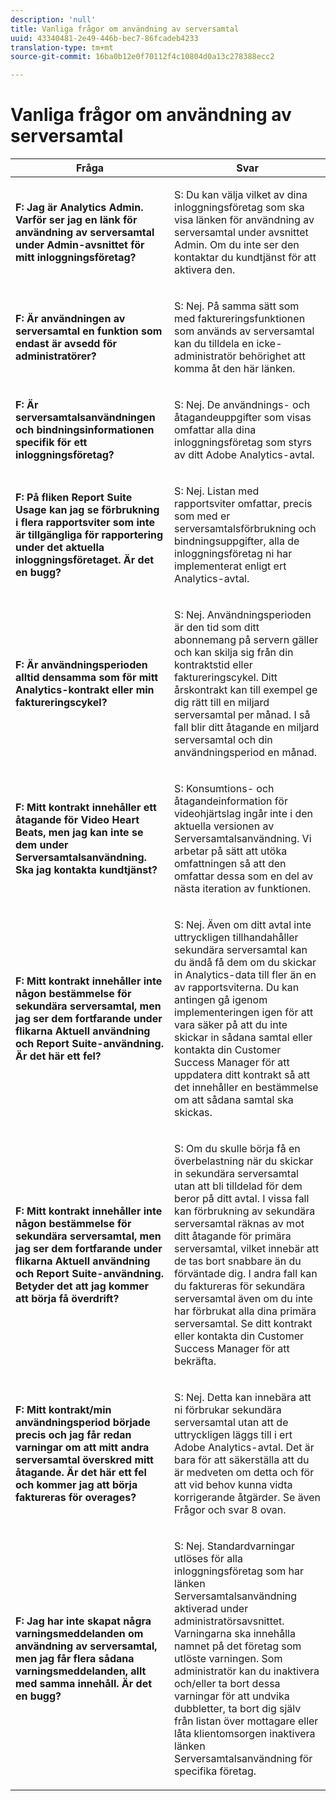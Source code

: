 ```yaml
---
description: 'null'
title: Vanliga frågor om användning av serversamtal
uuid: 43340481-2e49-446b-bec7-86fcadeb4233
translation-type: tm+mt
source-git-commit: 16ba0b12e0f70112f4c10804d0a13c278388ecc2

---
```



# Vanliga frågor om användning av serversamtal

<table id="table_10384E2010B849708AE9462BB2B43438"> 
 <thead> 
  <tr> 
   <th colname="col1" class="entry"> Fråga </th> 
   <th colname="col2" class="entry"> Svar </th> 
  </tr> 
 </thead>
 <tbody> 
  <tr> 
   <td colname="col1"> <p><b>F: Jag är Analytics Admin. Varför ser jag en länk för användning av serversamtal under Admin-avsnittet för mitt inloggningsföretag?</b> </p> </td> 
   <td colname="col2"> <p>S: Du kan välja vilket av dina inloggningsföretag som ska visa länken för användning av serversamtal under avsnittet Admin. Om du inte ser den kontaktar du kundtjänst för att aktivera den. </p> </td> 
  </tr> 
  <tr> 
   <td colname="col1"> <p><b>F: Är användningen av serversamtal en funktion som endast är avsedd för administratörer? </b> </p> </td> 
   <td colname="col2"> <p>S: Nej. På samma sätt som med faktureringsfunktionen som används av serversamtal kan du tilldela en icke-administratör behörighet att komma åt den här länken. </p> </td> 
  </tr> 
  <tr> 
   <td colname="col1"> <p><b>F: Är serversamtalsanvändningen och bindningsinformationen specifik för ett inloggningsföretag?</b> </p> </td> 
   <td colname="col2"> <p>S: Nej. De användnings- och åtagandeuppgifter som visas omfattar alla dina inloggningsföretag som styrs av ditt Adobe Analytics-avtal. </p> </td> 
  </tr> 
  <tr> 
   <td colname="col1"> <p><b>F: På fliken Report Suite Usage kan jag se förbrukning i flera rapportsviter som inte är tillgängliga för rapportering under det aktuella inloggningsföretaget. Är det en bugg? </b> </p> </td> 
   <td colname="col2"> <p>S: Nej. Listan med rapportsviter omfattar, precis som med er serversamtalsförbrukning och bindningsuppgifter, alla de inloggningsföretag ni har implementerat enligt ert Analytics-avtal. </p> </td> 
  </tr> 
  <tr> 
   <td colname="col1"> <p><b>F: Är användningsperioden alltid densamma som för mitt Analytics-kontrakt eller min faktureringscykel? </b> </p> </td> 
   <td colname="col2"> <p>S: Nej. Användningsperioden är den tid som ditt abonnemang på servern gäller och kan skilja sig från din kontraktstid eller faktureringscykel. Ditt årskontrakt kan till exempel ge dig rätt till en miljard serversamtal per månad. I så fall blir ditt åtagande en miljard serversamtal och din användningsperiod en månad. </p> </td> 
  </tr> 
  <tr> 
   <td colname="col1"> <p><b>F: Mitt kontrakt innehåller ett åtagande för Video Heart Beats, men jag kan inte se dem under Serversamtalsanvändning. Ska jag kontakta kundtjänst?</b> </p> </td> 
   <td colname="col2"> <p>S: Konsumtions- och åtagandeinformation för videohjärtslag ingår inte i den aktuella versionen av Serversamtalsanvändning. Vi arbetar på sätt att utöka omfattningen så att den omfattar dessa som en del av nästa iteration av funktionen. </p> </td> 
  </tr> 
  <tr> 
   <td colname="col1"> <p><b>F: Mitt kontrakt innehåller inte någon bestämmelse för sekundära serversamtal, men jag ser dem fortfarande under flikarna Aktuell användning och Report Suite-användning. Är det här ett fel? </b> </p> </td> 
   <td colname="col2"> <p>S: Nej. Även om ditt avtal inte uttryckligen tillhandahåller sekundära serversamtal kan du ändå få dem om du skickar in Analytics-data till fler än en av rapportsviterna. Du kan antingen gå igenom implementeringen igen för att vara säker på att du inte skickar in sådana samtal eller kontakta din Customer Success Manager för att uppdatera ditt kontrakt så att det innehåller en bestämmelse om att sådana samtal ska skickas. </p> </td> 
  </tr> 
  <tr> 
   <td colname="col1"> <p><b>F: Mitt kontrakt innehåller inte någon bestämmelse för sekundära serversamtal, men jag ser dem fortfarande under flikarna Aktuell användning och Report Suite-användning. Betyder det att jag kommer att börja få överdrift?</b> </p> </td> 
   <td colname="col2"> <p>S: Om du skulle börja få en överbelastning när du skickar in sekundära serversamtal utan att bli tilldelad för dem beror på ditt avtal. I vissa fall kan förbrukning av sekundära serversamtal räknas av mot ditt åtagande för primära serversamtal, vilket innebär att de tas bort snabbare än du förväntade dig. I andra fall kan du faktureras för sekundära serversamtal även om du inte har förbrukat alla dina primära serversamtal. Se ditt kontrakt eller kontakta din Customer Success Manager för att bekräfta. </p> </td> 
  </tr> 
  <tr> 
   <td colname="col1"> <p><b>F: Mitt kontrakt/min användningsperiod började precis och jag får redan varningar om att mitt andra serversamtal överskred mitt åtagande. Är det här ett fel och kommer jag att börja faktureras för overages? </b> </p> </td> 
   <td colname="col2"> <p>S: Nej. Detta kan innebära att ni förbrukar sekundära serversamtal utan att de uttryckligen läggs till i ert Adobe Analytics-avtal. Det är bara för att säkerställa att du är medveten om detta och för att vid behov kunna vidta korrigerande åtgärder. Se även Frågor och svar 8 ovan. </p> </td> 
  </tr> 
  <tr> 
   <td colname="col1"> <p><b>F: Jag har inte skapat några varningsmeddelanden om användning av serversamtal, men jag får flera sådana varningsmeddelanden, allt med samma innehåll. Är det en bugg? </b> </p> </td> 
   <td colname="col2"> <p>S: Nej. Standardvarningar utlöses för alla inloggningsföretag som har länken Serversamtalsanvändning aktiverad under administratörsavsnittet. Varningarna ska innehålla namnet på det företag som utlöste varningen. Som administratör kan du inaktivera och/eller ta bort dessa varningar för att undvika dubbletter, ta bort dig själv från listan över mottagare eller låta klientomsorgen inaktivera länken Serversamtalsanvändning för specifika företag. </p> </td> 
  </tr> 
 </tbody> 
</table>
